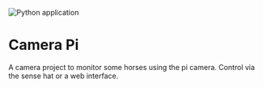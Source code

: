 ![Python application](https://github.com/Brucknem/Raspberry-Pi/workflows/Python%20application/badge.svg)
# Camera Pi

A camera project to monitor some horses using the pi camera.
Control via the sense hat or a web interface.

